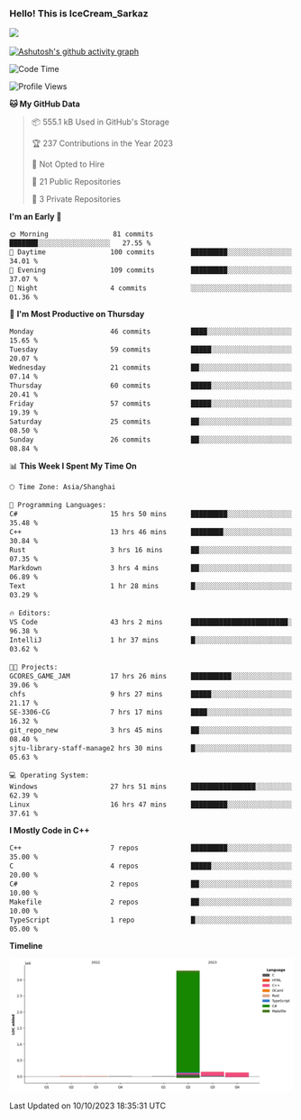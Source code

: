 ### Hello! This is IceCream_Sarkaz

![](https://github-readme-stats.vercel.app/api?username=Huang-Yuhan&theme=dark)

[![Ashutosh's github activity graph](https://github-readme-activity-graph.vercel.app/graph?username=Huang-Yuhan&bg_color=000000&color=ffffff&line=c061cb&point=c64600&area=true&hide_border=true)](https://github.com/ashutosh00710/github-readme-activity-graph)


<!--START_SECTION:waka-->
![Code Time](http://img.shields.io/badge/Code%20Time-311%20hrs%2039%20mins-blue)

![Profile Views](http://img.shields.io/badge/Profile%20Views-2-blue)

**🐱 My GitHub Data** 

> 📦 555.1 kB Used in GitHub's Storage 
 > 
> 🏆 237 Contributions in the Year 2023
 > 
> 🚫 Not Opted to Hire
 > 
> 📜 21 Public Repositories 
 > 
> 🔑 3 Private Repositories 
 > 
**I'm an Early 🐤** 

```text
🌞 Morning                81 commits          ███████░░░░░░░░░░░░░░░░░░   27.55 % 
🌆 Daytime                100 commits         █████████░░░░░░░░░░░░░░░░   34.01 % 
🌃 Evening                109 commits         █████████░░░░░░░░░░░░░░░░   37.07 % 
🌙 Night                  4 commits           ░░░░░░░░░░░░░░░░░░░░░░░░░   01.36 % 
```
📅 **I'm Most Productive on Thursday** 

```text
Monday                   46 commits          ████░░░░░░░░░░░░░░░░░░░░░   15.65 % 
Tuesday                  59 commits          █████░░░░░░░░░░░░░░░░░░░░   20.07 % 
Wednesday                21 commits          ██░░░░░░░░░░░░░░░░░░░░░░░   07.14 % 
Thursday                 60 commits          █████░░░░░░░░░░░░░░░░░░░░   20.41 % 
Friday                   57 commits          █████░░░░░░░░░░░░░░░░░░░░   19.39 % 
Saturday                 25 commits          ██░░░░░░░░░░░░░░░░░░░░░░░   08.50 % 
Sunday                   26 commits          ██░░░░░░░░░░░░░░░░░░░░░░░   08.84 % 
```


📊 **This Week I Spent My Time On** 

```text
🕑︎ Time Zone: Asia/Shanghai

💬 Programming Languages: 
C#                       15 hrs 50 mins      █████████░░░░░░░░░░░░░░░░   35.48 % 
C++                      13 hrs 46 mins      ████████░░░░░░░░░░░░░░░░░   30.84 % 
Rust                     3 hrs 16 mins       ██░░░░░░░░░░░░░░░░░░░░░░░   07.35 % 
Markdown                 3 hrs 4 mins        ██░░░░░░░░░░░░░░░░░░░░░░░   06.89 % 
Text                     1 hr 28 mins        █░░░░░░░░░░░░░░░░░░░░░░░░   03.29 % 

🔥 Editors: 
VS Code                  43 hrs 2 mins       ████████████████████████░   96.38 % 
IntelliJ                 1 hr 37 mins        █░░░░░░░░░░░░░░░░░░░░░░░░   03.62 % 

🐱‍💻 Projects: 
GCORES_GAME_JAM          17 hrs 26 mins      ██████████░░░░░░░░░░░░░░░   39.06 % 
chfs                     9 hrs 27 mins       █████░░░░░░░░░░░░░░░░░░░░   21.17 % 
SE-3306-CG               7 hrs 17 mins       ████░░░░░░░░░░░░░░░░░░░░░   16.32 % 
git_repo_new             3 hrs 45 mins       ██░░░░░░░░░░░░░░░░░░░░░░░   08.40 % 
sjtu-library-staff-manage2 hrs 30 mins       █░░░░░░░░░░░░░░░░░░░░░░░░   05.63 % 

💻 Operating System: 
Windows                  27 hrs 51 mins      ████████████████░░░░░░░░░   62.39 % 
Linux                    16 hrs 47 mins      █████████░░░░░░░░░░░░░░░░   37.61 % 
```

**I Mostly Code in C++** 

```text
C++                      7 repos             █████████░░░░░░░░░░░░░░░░   35.00 % 
C                        4 repos             █████░░░░░░░░░░░░░░░░░░░░   20.00 % 
C#                       2 repos             ██░░░░░░░░░░░░░░░░░░░░░░░   10.00 % 
Makefile                 2 repos             ██░░░░░░░░░░░░░░░░░░░░░░░   10.00 % 
TypeScript               1 repo              █░░░░░░░░░░░░░░░░░░░░░░░░   05.00 % 
```



**Timeline**

![Lines of Code chart](https://raw.githubusercontent.com/Huang-Yuhan/Huang-Yuhan/main/assets/bar_graph.png)


 Last Updated on 10/10/2023 18:35:31 UTC
<!--END_SECTION:waka-->
